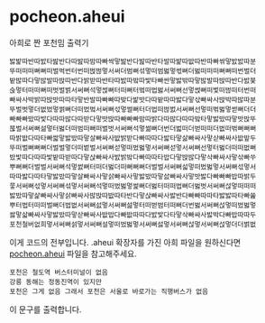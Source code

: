 # pocheon.aheui
아희로 짠 포천밈 출력기

```
밣밡따반따밠타밢반다따밢따밤따빠싹맣밢반다밢따반타발따밡따밦따반따빠싺맣밠밠따분
뚜떠떠떠뻐뻐떠벌벅번터번떠벉벊멓서써더범뻐섞멓떠범벓멓썫뻐더벓떠떠떠뻐뻐떠번벌더
밭밚따다맣밚발따밙따반다밝받따반타따밠따밬따밫타빠싼맣밣밖따맣밚발따밙따반다밠붖
숝멓터떠떠뻐떠벗벌벍서써뻐석멓썮뻐터떠뻐터벜떠법벓서써뻐선멓썭뻐떠벛떠벊떠터번떠
빠싸사박밝따밙밧따따타맣반발따빠빠따밪다밡밧다따밭따따밣다맣삯빠싸사밙박따밚따분
뚜벌벗멓더벖벘멓썱뻐더떠벘벜서써뻐섟멓썰뻐터더법떠벊벐서써뻐선멓떠벆벓멓썯뻐더더
빠빠빠밨따밫다따따밚다따받다맣밧밙따빠빠빠밤따밝다따밚다따따밬타맣밣밨따맣밧밙뚜
붆벌서써뻐섦멓터벓더떠범떠뻐떠벌벗서써뻐석멓썲뻐더번더벏떠더벋떠떠더벖떠벆뻐뻐뻐
따밝밦다따타빠쌃맣밣밨따맣살빠싸사밦밝받다빠따따다밟타맣삶빠싸사맣삳빠싸사밦밮두
뚜떠벌뻐뻐뻐더벌벌멓더떠벝벌서써뻐섣멓떠벘벓멓서써뻐섣멓서써뻐선멓터벓더떠떠벖뻐
밨밫따다따따밫밭따받따다맣삱빠싸사밠밝밬다빠따따타밥다맣밙밚다맣삭빠싸사맣삮빠쑤
뿌뻐뻐더벌벌서써뻐석멓썴뻐터떠더벓더떠뻐뻐뻐더벌벌서써뻐섧멓떠벘벓멓서써뻐섟멓서
따따밣다따타맣밣밨따맣살빠싸사맣삵빠싸사맣밣밨따맣삸빠싸사맣밧밣다빠빠빠밥따밝두
뭏서써뻐섟멓서써뻐섞멓서써뻐석멓떠벘벓멓썵뻐더벓터떠떠법뻐더벓벗서써뻐섢멓떠떠떠
밣밨따맣삹빠싸사맣삵빠싸사밚밙따밦따타반다맣삱빠싸사밣반다빠빠따따타밣밣따타빠쑲
뿌터법터떠떠벌뻐더법벖서써뻐섨멓서써뻐섪멓터떠벋범터떠뻐더번벓서써뻐섡멓떠벘벓멓
쌇맣삷빠싸사맣밣밨따맣삳빠싸사밦밥다빠밦따따다밠밫다타맣삭빠싸사밣박다빠밥따따두
포천철버없희멓서써뻐섥멓서써뻐설멓떠벘벓멓서써뻐섫멓서써뻐섢멓서써뻐섡멓더더벍벖
```

이게 코드의 전부입니다.
.aheui 확장자를 가진 아희 파일을 원하신다면 [pocheon.aheui](https://github.com/visualPNM/pocheon.aheui/blob/master/pocheon.aheui) 파일을 참고해주세요.

```
포천은 철도역 버스터미널이 없음
강릉 동해는 정동진역이 있지만
포천은 그게 없음 그래서 포천은 서울로 바로가는 직행버스가 없음
```
이 문구를 출력합니다.
